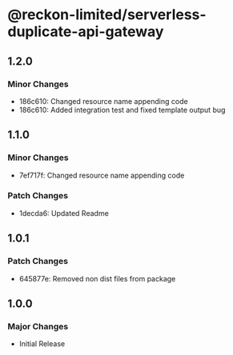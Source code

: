 # @reckon-limited/serverless-duplicate-api-gateway

## 1.2.0

### Minor Changes

- 186c610: Changed resource name appending code
- 186c610: Added integration test and fixed template output bug

## 1.1.0

### Minor Changes

- 7ef717f: Changed resource name appending code

### Patch Changes

- 1decda6: Updated Readme

## 1.0.1

### Patch Changes

- 645877e: Removed non dist files from package

## 1.0.0

### Major Changes

- Initial Release
